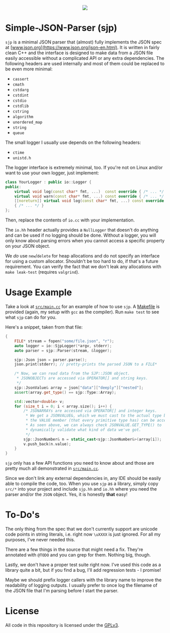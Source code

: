 <p align="center">
    <a href="https://github.com/DanielSchuette/sjp" alt="Contributors">
        <img src="https://img.shields.io/badge/version-0.1-blue" /></a>
</p>

# Simple-JSON-Parser (sjp)
`sjp` is a minimal JSON parser that (almost) fully implements the JSON spec at
[www.json.org](https://www.json.org/json-en.html). It is written in fairly
clean C++ and the interface is designed to make data from a JSON file easily
accessible without a complicated API or any extra dependencies. The following
headers are used internally and most of them could be replaced to be even more
minimal:

- `cassert`
- `cmath`
- `cstdarg`
- `cstdint`
- `cstdio`
- `cstdlib`
- `cstring`
- `algorithm`
- `unordered_map`
- `string`
- `queue`

The small logger I usually use depends on the following headers:

- `ctime`
- `unistd.h`

The logger interface is extremely minimal, too. If you're not on Linux and/or
want to use your own logger, just implement:

```c++
class YourLogger : public io::Logger {
public:
    virtual void log(const char* fmt, ...)  const override { /* ... */ }
    virtual void warn(const char* fmt, ...) const override { /* ... */ }
    [[noreturn]] virtual void log(const char* fmt, ...) const override
    { /* ... */ }
};
```

Then, replace the contents of `io.cc` with your implementation.

The `io.hh` header actually provides a `NullLogger` that doesn't do anything
and can be used if no logging should be done. Without a logger, you will only
know about parsing errors when you cannot access a specific property on your
JSON object.

We _do_ use `new`/`delete` for heap allocations and do not specify an interface
for using a custom allocator. Shouldn't be too hard to do, if that's a future
requirement. You can verify the fact that we don't leak any allocations with
`make leak-test` (requires `valgrind`).

# Usage Example
Take a look at [`src/main.cc`](./src/main.cc) for an example of how to use
`sjp`. A [Makefile](./src/Makefile) is provided (again, my setup with `gcc` as
the compiler). Run `make test` to see what `sjp` can do for you.

Here's a snippet, taken from that file:

```c++
{
    FILE* stream = fopen("some/file.json", "r");
    auto logger = io::SjpLogger(*argv, stderr);
    auto parser = sjp::Parser(stream, &logger);

    sjp::Json json = parser.parse();
    json.print(stderr); // pretty-prints the parsed JSON to a FILE*

    /* Now, we can read data from the SJP::JSON object.
     * JSONOBJECTs are accessed via OPERATOR[] and string keys.
     */
    sjp::JsonValue& array = json["data"]["deeply"]["nested"];
    assert(array.get_type() == sjp::Type::Array);

    std::vector<double> v;
    for (size_t i = 0; i < array.size(); i++) {
        /* JSONARRAYs are accessed via OPERATOR[] and integer keys.
         * We get a JSONVALUE&, which we must cast to the actual type before
         * the VALUE member (that every primitive type has) can be accessed.
         * As seen above, we can always check JSONVALUE.GET_TYPE() to
         * dynamically validate what kind of data we've got.
         */
        sjp::JsonNumber& n = static_cast<sjp::JsonNumber&>(array[i]);
        v.push_back(n.value);
    }
}
```

`sjp` only has a few API functions you need to know about and those are pretty
much all demonstrated in [`src/main.cc`](./src/main.cc).

Since we don't link any external dependencies in, any IDE should be easily able
to compile the code, too. When you use `sjp` as a library, simply copy `src/*`
into your project and include `sjp.hh` and `io.hh` where you need the parser
and/or the `JSON` object. Yes, it is honestly __that__ easy!

# To-Do's
The only thing from the spec that we don't currently support are unicode code
points in string literals, i.e. right now `\uXXXX` is just ignored. For all my
purposes, I've never needed this.

There are a few things in the source that might need a fix. They're annotated
with `@TODO` and you can grep for them. Nothing big, though.

Lastly, we don't have a proper test suite right now. I've used this code as a
library quite a bit, but if you find a bug, I'll add regression tests -
I promise!

Maybe we should prefix logger callers with the library name to improve the
readability of logging outputs. I usually prefer to once log the filename of
the JSON file that I'm parsing before I start the parser.

# License
All code in this repository is licensed under the [GPLv3](./LICENSE.md).
